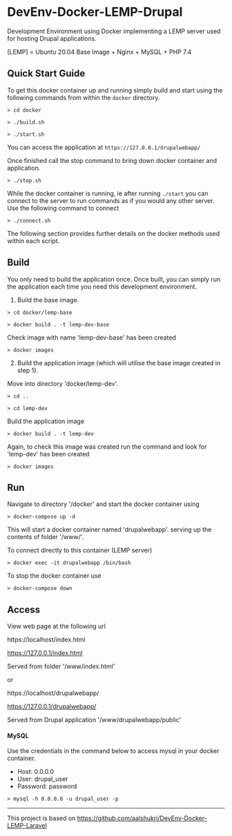 # DevEnv-Docker-LEMP-Drupal

Development Environment using Docker implementing a LEMP server used for hosting Drupal applications.

[LEMP] = Ubuntu 20.04 Base Image + Nginx + MySQL + PHP 7.4 


## Quick Start Guide

To get this docker container up and running simply build and start using the following commands from within the `docker` directory.

`> cd docker`

`> ./build.sh`

`> ./start.sh`

You can access the application at `https://127.0.0.1/drupalwebapp/`

Once finished call the stop command to bring down docker container and application.

`> ./stop.sh`

While the docker container is running, ie after running `./start` you can connect to the server to run commands as if you would any other server. Use the following command to connect

`> ./connect.sh`


The following section provides further details on the docker methods used within each script.


## Build

You only need to build the application once.
Once built, you can simply run the application each time you need this development environment. 

1. Build the base image.

`> cd docker/lemp-base`

`> docker build . -t lemp-dev-base`

Check image with name 'lemp-dev-base' has been created

`> docker images`


2. Build the application image (which will utilise the base image created in step 1).

Move into directory 'docker/lemp-dev'.

`> cd ..`

`> cd lemp-dev`

Build the application image

`> docker build . -t lemp-dev`

Again, to check this image was created run the command and look for 'lemp-dev' has been created

`> docker images`


## Run

Navigate to directory '/docker'
and start the docker container using

`> docker-compose up -d`

This will start a docker container named 'drupalwebapp'.
serving up the contents of folder '/www/'.

To connect directly to this container (LEMP server)

`> docker exec -it drupalwebapp /bin/bash`

To stop the docker container use

`> docker-compose down`


## Access 

View web page at the following url 

https://localhost/index.html

https://127.0.0.1/index.html

Served from folder '/www/index.html'

or

https://localhost/drupalwebapp/

https://127.0.0.1/drupalwebapp/

Served from Drupal application '/www/drupalwebapp/public'


#### MySQL

Use the credentials in the command below to access mysql in your docker container.

- Host: 0.0.0.0
- User: drupal_user
- Password: password


`> mysql -h 0.0.0.0 -u drupal_user -p`


___

This project is based on 
<a href="https://github.com/aalshukri/DevEnv-Docker-LEMP-Laravel">https://github.com/aalshukri/DevEnv-Docker-LEMP-Laravel</a>